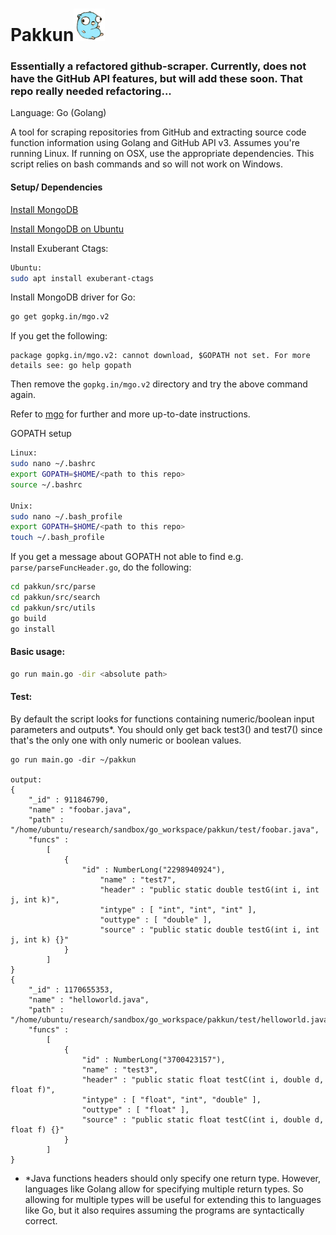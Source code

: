 # Pakkun![Go gopher](./images/gopherbelly50.jpg)
### Essentially a refactored github-scraper. Currently, does not have the GitHub API features, but will add these soon. That repo really needed refactoring...

Language: Go (Golang)

A tool for scraping repositories from GitHub and extracting source code function information using Golang and GitHub API v3. Assumes you're running Linux. If running on OSX, use the appropriate dependencies. This script relies on bash commands and so will not work on Windows.

#### Setup/ Dependencies

[Install MongoDB](https://golang.org/doc/install)

[Install MongoDB on Ubuntu](https://docs.mongodb.com/manual/tutorial/install-mongodb-on-ubuntu/)

Install Exuberant Ctags:
```sh
Ubuntu:
sudo apt install exuberant-ctags
```
Install MongoDB driver for Go:
```sh
go get gopkg.in/mgo.v2
```
If you get the following:
```
package gopkg.in/mgo.v2: cannot download, $GOPATH not set. For more details see: go help gopath
```
Then remove the `gopkg.in/mgo.v2` directory and try the above command again.

Refer to [mgo](https://github.com/go-mgo/mgo) for further and more up-to-date instructions.

GOPATH setup
```sh
Linux:
sudo nano ~/.bashrc
export GOPATH=$HOME/<path to this repo>
source ~/.bashrc

Unix:
sudo nano ~/.bash_profile
export GOPATH=$HOME/<path to this repo>
touch ~/.bash_profile
```

If you get a message about GOPATH not able to find e.g. `parse/parseFuncHeader.go`, do the following:
```sh
cd pakkun/src/parse
cd pakkun/src/search
cd pakkun/src/utils
go build
go install
```

#### Basic usage:
```sh
go run main.go -dir <absolute path>
```

#### Test:
By default the script looks for functions containing numeric/boolean input parameters and outputs*.
You should only get back test3() and test7() since that's the only one with only numeric or boolean values.
```
go run main.go -dir ~/pakkun

output:
{
	"_id" : 911846790,
	"name" : "foobar.java",
	"path" : "/home/ubuntu/research/sandbox/go_workspace/pakkun/test/foobar.java",
	"funcs" : 
		[
			{
				"id" : NumberLong("2298940924"),
					"name" : "test7",
					"header" : "public static double testG(int i, int j, int k)",
					"intype" : [ "int", "int", "int" ],
					"outtype" : [ "double" ],
					"source" : "public static double testG(int i, int j, int k) {}"
			}
		]
}
{
	"_id" : 1170655353,
	"name" : "helloworld.java",
	"path" : "/home/ubuntu/research/sandbox/go_workspace/pakkun/test/helloworld.java",
	"funcs" : 
		[ 
			{
				"id" : NumberLong("3700423157"),
				"name" : "test3",
				"header" : "public static float testC(int i, double d, float f)",
				"intype" : [ "float", "int", "double" ],
				"outtype" : [ "float" ],
				"source" : "public static float testC(int i, double d, float f) {}"
			}
		]
}
```

*  *Java functions headers should only specify one return type. However, languages like Golang allow for specifying multiple return types. So allowing for multiple types will be useful for extending this to languages like Go, but it also requires assuming the programs are syntactically correct.


